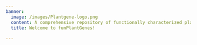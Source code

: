 ```yaml
---
banner:
  image: /images/Plantgene-logo.png
  content: A comprehensive repository of functionally characterized plant genes, encompassing a wide range of species, provides a valuable and extensive source of information for researchers and scientists.
  title: Welcome to funPlantGenes!
 
---
```


